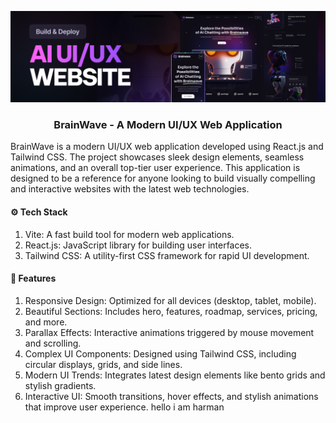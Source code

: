 ![Project Preview](img/img_readme.png)

<h3 align="center">BrainWave - A Modern UI/UX Web Application</h3>

BrainWave is a modern UI/UX web application developed using React.js and Tailwind CSS. The project showcases sleek design elements, seamless animations, and an overall top-tier user experience. This application is designed to be a reference for anyone looking to build visually compelling and interactive websites with the latest web technologies.

<h4>⚙️ Tech Stack</h4>

1. Vite: A fast build tool for modern web applications.
2. React.js: JavaScript library for building user interfaces.
3. Tailwind CSS: A utility-first CSS framework for rapid UI development.

<h4>🔋 Features</h4>

1. Responsive Design: Optimized for all devices (desktop, tablet, mobile).
2. Beautiful Sections: Includes hero, features, roadmap, services, pricing, and more.
3. Parallax Effects: Interactive animations triggered by mouse movement and scrolling.
4. Complex UI Components: Designed using Tailwind CSS, including circular displays, grids, and side lines.
5. Modern UI Trends: Integrates latest design elements like bento grids and stylish gradients.
6. Interactive UI: Smooth transitions, hover effects, and stylish animations that improve user experience.
hello i am harman
